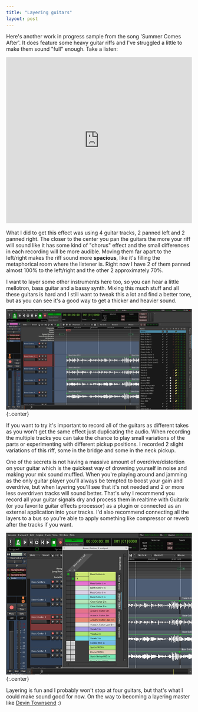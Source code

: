 ```yaml
---
title: "Layering guitars"
layout: post
---
```


Here's another work in progress sample from the song 'Summer Comes After'. It does feature some heavy guitar riffs and I've struggled a little to make them sound "full" enough. Take a listen:

<iframe width="100%" height="450" width="700" scrolling="no" frameborder="no" src="https://w.soundcloud.com/player/?url=https%3A//api.soundcloud.com/tracks/227250259%3Fsecret_token%3Ds-CTln9&amp;auto_play=false&amp;hide_related=false&amp;show_comments=true&amp;show_user=true&amp;show_reposts=false&amp;visual=true"></iframe>

What I did to get this effect was using 4 guitar tracks, 2 panned left and 2 panned right. The closer to the center you pan the guitars the more your riff will sound like it has some kind of "chorus" effect and the small differences in each recording will be more audible. Moving them far apart to the left/right makes the riff sound more **spacious**, like it's filling the metaphorical room where the listener is. Right now I have 2 of them panned almost 100% to the left/right and the other 2 approximately 70%.

I want to layer some other instruments here too, so you can hear a little mellotron, bass guitar and a bassy synth. Mixing this much stuff and all these guitars is hard and I still want to tweak this a lot and find a better tone, but as you can see it's a good way to get a thicker and heavier sound.

![](/assets/img/2015-10-06/1.png)
{:.center}

If you want to try it's important to record all of the guitars as different takes as you won't get the same effect just duplicating the audio. When recording the multiple tracks you can take the chance to play small variations of the parts or experimenting with different pickup positions. I recorded 2 slight variations of this riff, some in the bridge and some in the neck pickup.

One of the secrets is not having a massive amount of overdrive/distortion on your guitar which is the quickest way of drowning yourself in noise and making your mix sound muffled. When you're playing around and jamming as the only guitar player you'll always be tempted to boost your gain and overdrive, but when layering you'll see that it's not needed and 2 or more less overdriven tracks will sound better. That's why I recommend you record all your guitar signals dry and process them in realtime with Guitarix (or you favorite guitar effects processor) as a plugin or connected as an external application into your tracks. I'd also recommend connecting all the layers to a bus so you're able to apply something like compressor or reverb after the tracks if you want.

![](/assets/img/2015-10-06/2.png)
{:.center}

Layering is fun and I probably won't stop at four guitars, but that's what I could make sound good for now. On the way to becoming a layering master like [Devin Townsend](https://youtu.be/tn6QagiNNfg?t=31m23s) :)
